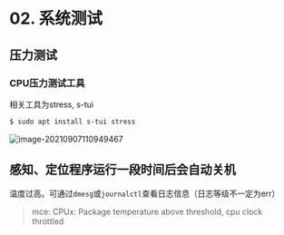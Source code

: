 # 02. 系统测试

## 压力测试

### CPU压力测试工具

相关工具为stress, s-tui

````bash
$ sudo apt install s-tui stress
````

<img src="https://natsu-akatsuki.oss-cn-guangzhou.aliyuncs.com/img/image-20210907110949467.png" alt="image-20210907110949467"  />



## 感知、定位程序运行一段时间后会自动关机

温度过高。可通过`dmesg`或`journalctl`查看日志信息（日志等级不一定为err）

> mce: CPUx: Package temperature above threshold, cpu clock throttled

